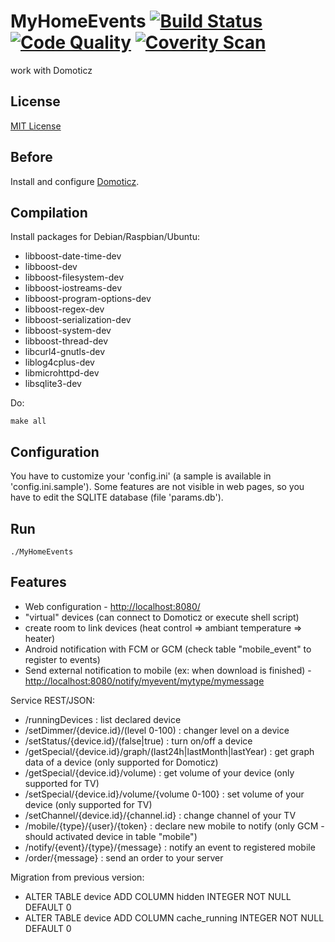 # MyHomeEvents [![Build Status](https://travis-ci.org/Teka101/MyHomeEvents.svg?branch=master)](https://travis-ci.org/Teka101/MyHomeEvents) [![Code Quality](https://img.shields.io/badge/code%20quality-link-blue.svg)](https://gist.github.com/Teka101/94c7b6a4408e1f601899#file-report-md) [![Coverity Scan](https://scan.coverity.com/projects/8385/badge.svg)](https://scan.coverity.com/projects/teka101-myhomeevents)
work with Domoticz

License
-------
[MIT License](https://opensource.org/licenses/MIT)


Before
------

Install and configure [Domoticz](http://www.domoticz.com/).

Compilation
-----------
Install packages for Debian/Raspbian/Ubuntu:
* libboost-date-time-dev
* libboost-dev
* libboost-filesystem-dev
* libboost-iostreams-dev
* libboost-program-options-dev
* libboost-regex-dev
* libboost-serialization-dev
* libboost-system-dev
* libboost-thread-dev
* libcurl4-gnutls-dev
* liblog4cplus-dev
* libmicrohttpd-dev
* libsqlite3-dev

Do:

	make all

Configuration
-------------
You have to customize your 'config.ini' (a sample is available in 'config.ini.sample').
Some features are not visible in web pages, so you have to edit the SQLITE database (file 'params.db').

Run
---
	./MyHomeEvents

Features
--------
* Web configuration - [http://localhost:8080/](http://localhost:8080/)
* "virtual" devices (can connect to Domoticz or execute shell script)
* create room to link devices (heat control => ambiant temperature => heater)
* Android notification with FCM or GCM (check table "mobile_event" to register to events)
* Send external notification to mobile (ex: when download is finished) - [http://localhost:8080/notify/myevent/mytype/mymessage](http://localhost:8080/notify/myevent/mytype/mymessage)


Service REST/JSON:
* /runningDevices : list declared device
* /setDimmer/{device.id}/(level 0-100) : changer level on a device
* /setStatus/{device.id}/(false|true) : turn on/off a device
* /getSpecial/{device.id}/graph/(last24h|lastMonth|lastYear) : get graph data of a device (only supported for Domoticz)
* /getSpecial/{device.id}/volume) : get volume of your device (only supported for TV)
* /setSpecial/{device.id}/volume/{volume 0-100} : set volume of your device (only supported for TV)
* /setChannel/{device.id}/{channel.id} : change channel of your TV
* /mobile/{type}/{user}/{token} : declare new mobile to notify (only GCM - should activated device in table "mobile")
* /notify/{event}/{type}/{message} : notify an event to registered mobile
* /order/{message} : send an order to your server


Migration from previous version:
* ALTER TABLE device ADD COLUMN hidden INTEGER NOT NULL DEFAULT 0
* ALTER TABLE device ADD COLUMN cache_running INTEGER NOT NULL DEFAULT 0
